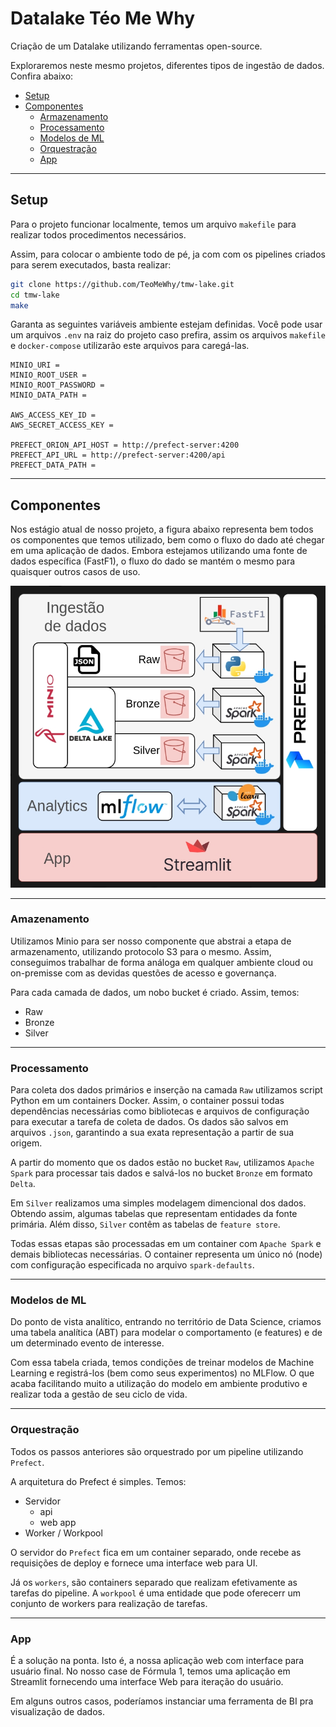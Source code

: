 # Datalake Téo Me Why

Criação de um Datalake utilizando ferramentas open-source.

Exploraremos neste mesmo projetos, diferentes tipos de ingestão de dados. Confira abaixo:

- [Setup](#setup)
- [Componentes](#Componentes)
    - [Armazenamento](#amazenamento)
    - [Processamento](#processamento)
    - [Modelos de ML](#modelos-de-ml)
    - [Orquestração](#orquestração)
    - [App](#app)

---

## Setup

Para o projeto funcionar localmente, temos um arquivo `makefile` para realizar todos procedimentos necessários.

Assim, para colocar o ambiente todo de pé, ja com com os pipelines criados para serem executados, basta realizar:

```bash
git clone https://github.com/TeoMeWhy/tmw-lake.git
cd tmw-lake
make
```

Garanta as seguintes variáveis ambiente estejam definidas. Você pode usar um arquivos `.env` na raiz do projeto caso prefira, assim os arquivos `makefile` e `docker-compose` utilizarão este arquivos para caregá-las.

```
MINIO_URI =
MINIO_ROOT_USER = 
MINIO_ROOT_PASSWORD = 
MINIO_DATA_PATH = 

AWS_ACCESS_KEY_ID = 
AWS_SECRET_ACCESS_KEY = 

PREFECT_ORION_API_HOST = http://prefect-server:4200
PREFECT_API_URL = http://prefect-server:4200/api
PREFECT_DATA_PATH = 
```
---

## Componentes

Nos estágio atual de nosso projeto, a figura abaixo representa bem todos os componentes que temos utilizado, bem como o fluxo do dado até chegar em uma aplicação de dados. Embora estejamos utilizando uma fonte de dados específica (FastF1), o fluxo do dado se mantém o mesmo para quaisquer outros casos de uso.

<img src="workflow.jpeg" width=600>

---

### Amazenamento

Utilizamos Minio para ser nosso componente que abstrai a etapa de armazenamento, utilizando protocolo S3 para o mesmo. Assim, conseguimos trabalhar de forma análoga em qualquer ambiente cloud ou on-premisse com as devidas questões de acesso e governança.

Para cada camada de dados, um nobo bucket é criado. Assim, temos:

- Raw
- Bronze
- Silver

---

### Processamento

Para coleta dos dados primários e inserção na camada `Raw` utilizamos script Python em um containers Docker. Assim, o container possui todas dependências necessárias como bibliotecas e arquivos de configuração para executar a tarefa de coleta de dados. Os dados são salvos em arquivos `.json`, garantindo a sua exata representação a partir de sua origem.

A partir do momento que os dados estão no bucket `Raw`, utilizamos `Apache Spark` para processar tais dados e salvá-los no bucket `Bronze` em formato `Delta`.

Em `Silver` realizamos uma simples modelagem dimencional dos dados. Obtendo assim, algumas tabelas que representam entidades da fonte primária. Além disso, `Silver` contêm as tabelas de `feature store`.

Todas essas etapas são processadas em um container com `Apache Spark` e demais bibliotecas necessárias. O container representa um único nó (node) com configuração especificada no arquivo `spark-defaults`.

---

### Modelos de ML

Do ponto de vista analítico, entrando no território de Data Science, criamos uma tabela analítica (ABT) para modelar o comportamento (e features) e de um determinado evento de interesse.

Com essa tabela criada, temos condições de treinar modelos de Machine Learning e registrá-los (bem como seus experimentos) no MLFlow. O que acaba facilitando muito a utilização do modelo em ambiente produtivo e realizar toda a gestão de seu ciclo de vida.

---

### Orquestração

Todos os passos anteriores são orquestrado por um pipeline utilizando `Prefect`.

A arquitetura do Prefect é simples. Temos:

- Servidor
    - api
    - web app
- Worker / Workpool

O servidor do `Prefect` fica em um container separado, onde recebe as requisições de deploy e fornece uma interface web para UI.

Já os `workers`, são containers separado que realizam efetivamente as tarefas do pipeline. A `workpool` é uma entidade que pode oferecerr um conjunto de workers para realização de tarefas.

---

### App

É a solução na ponta. Isto é, a nossa aplicação web com interface para usuário final. No nosso case de Fórmula 1, temos uma aplicação em Streamlit fornecendo uma interface Web para iteração do usuário.

Em alguns outros casos, poderíamos instanciar uma ferramenta de BI pra visualização de dados.